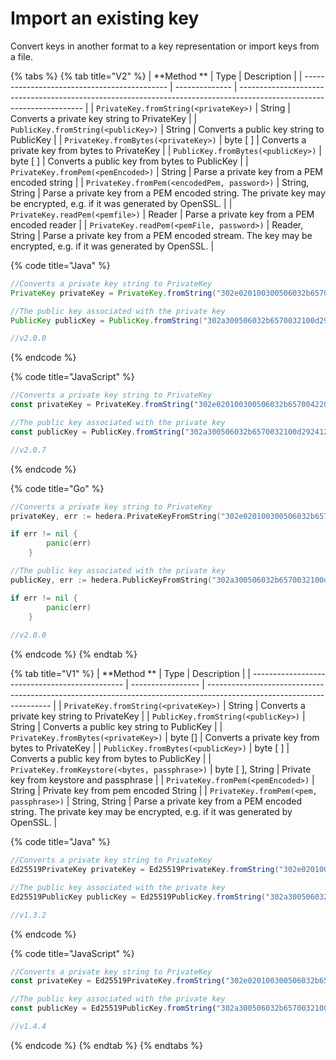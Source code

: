 # Import an existing key

Convert keys in another format to a key representation or import keys from a file.&#x20;

{% tabs %}
{% tab title="V2" %}
| **Method **                                  | Type           | Description                                                                                                           |
| -------------------------------------------- | -------------- | --------------------------------------------------------------------------------------------------------------------- |
| `PrivateKey.fromString(<privateKey>)`        | String         | Converts a private key string to PrivateKey                                                                           |
| `PublicKey.fromString(<publicKey>)`          | String         | Converts a public key string to PublicKey                                                                             |
| `PrivateKey.fromBytes(<privateKey>)`         | byte \[ ]      | Converts a private key from bytes to PrivateKey                                                                       |
| `PublicKey.fromBytes(<publicKey>)`           | byte \[ ]      | Converts a public key from bytes to PublicKey                                                                         |
| `PrivateKey.fromPem(<pemEncoded>)`           | String         | Parse a private key from a PEM encoded string                                                                         |
| `PrivateKey.fromPem(<encodedPem, password>)` | String, String | Parse a private key from a PEM encoded string. The private key may be encrypted, e.g. if it was generated by OpenSSL. |
| `PrivateKey.readPem(<pemfile>)`              | Reader         | Parse a private key from a PEM encoded reader                                                                         |
| `PrivateKey.readPem(<pemFile, password>)`    | Reader, String | Parse a private key from a PEM encoded stream. The key may be encrypted, e.g. if it was generated by OpenSSL.         |

{% code title="Java" %}
```java
//Converts a private key string to PrivateKey
PrivateKey privateKey = PrivateKey.fromString("302e020100300506032b6570042204201d5b7516488d7010e3730ab7432f7115a7588ad76553153f6e108c62cbd1ff25");

//The public key associated with the private key
PublicKey publicKey = PublicKey.fromString("302a300506032b6570032100d292412f1c86507224c1db656050c2162c91983540d608f6a31e9b43359bc5e");

//v2.0.0
```
{% endcode %}

{% code title="JavaScript" %}
```javascript
//Converts a private key string to PrivateKey
const privateKey = PrivateKey.fromString("302e020100300506032b6570042204201d5b7516488d7010e3730ab7432f7115a7588ad76553153f6e108c62cbd1ff25");

//The public key associated with the private key
const publicKey = PublicKey.fromString("302a300506032b6570032100d292412f1c86507224c1db656050c2162c91983540d608f6a31e9b43359bc5e");

//v2.0.7
```
{% endcode %}

{% code title="Go" %}
```go
//Converts a private key string to PrivateKey
privateKey, err := hedera.PrivateKeyFromString("302e020100300506032b65700422042012a4a4add3d885bd61d7ce5cff88c5ef2d510651add00a7f64cb90de3359b105")

if err != nil {
		panic(err)
	}

//The public key associated with the private key
publicKey, err := hedera.PublicKeyFromString("302a300506032b6570032100d292412f1c86507224c1db656050c2162c91983540d608f6a31e9b43359bc5e")

if err != nil {
		panic(err)
	}
	
//v2.0.0
```
{% endcode %}
{% endtab %}

{% tab title="V1" %}
| **Method **                                    | Type              | Description                                                                                                           |
| ---------------------------------------------- | ----------------- | --------------------------------------------------------------------------------------------------------------------- |
| `PrivateKey.fromString(<privateKey>)`          | String            | Converts a private key string to PrivateKey                                                                           |
| `PublicKey.fromString(<publicKey>)`            | String            | Converts a public key string to PublicKey                                                                             |
| `PrivateKey.fromBytes(<privateKey>)`           | byte \[]          | Converts a private key from bytes to PrivateKey                                                                       |
| `PublicKey.fromBytes(<publicKey>)`             | byte \[ ]         | Converts a public key from bytes to PublicKey                                                                         |
| `PrivateKey.fromKeystore(<bytes, passphrase>)` | byte \[ ], String | Private key from keystore and passphrase                                                                              |
| `PrivateKey.fromPem(<pemEncoded>)`             | String            | Private key from pem encoded String                                                                                   |
| `PrivateKey.fromPem(<pem, passphrase>)`        | String, String    | Parse a private key from a PEM encoded string. The private key may be encrypted, e.g. if it was generated by OpenSSL. |

{% code title="Java" %}
```java
//Converts a private key string to PrivateKey
Ed25519PrivateKey privateKey = Ed25519PrivateKey.fromString("302e020100300506032b6570042204201d5b7516488d7010e3730ab7432f7115a7588ad76553153f6e108c62cbd1ff25");

//The public key associated with the private key
Ed25519PublicKey publicKey = Ed25519PublicKey.fromString("302a300506032b6570032100d292412f1c86507224c1db656050c2162c91983540d608f6a31e9b43359bc5e");

//v1.3.2
```
{% endcode %}

{% code title="JavaScript" %}
```javascript
//Converts a private key string to PrivateKey
const privateKey = Ed25519PrivateKey.fromString("302e020100300506032b6570042204201d5b7516488d7010e3730ab7432f7115a7588ad76553153f6e108c62cbd1ff25");

//The public key associated with the private key
const publicKey = Ed25519PublicKey.fromString("302a300506032b6570032100d292412f1c86507224c1db656050c2162c91983540d608f6a31e9b43359bc5e");

//v1.4.4
```
{% endcode %}
{% endtab %}
{% endtabs %}

####

